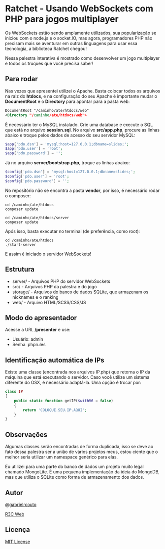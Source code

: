 # Ratchet - Usando WebSockets com PHP para jogos multiplayer

Os WebSockets estão sendo amplamente utilizados, sua popularização se iniciou com o node.js e o socket.IO, mas agora, programadores PHP não precisam mais se aventurar em outras linguagens para usar essa tecnologia, a biblioteca Ratchet chegou! 

Nessa palestra interativa é mostrado como desenvolver um jogo multiplayer e todos os truques que você precisa saber!


## Para rodar

Nas vezes que apresentei utilizei o Apache. Basta colocar todos os arquivos na raiz do **htdocs**, e na configuração do seu Apache é importante mudar o **DocumentRoot** e o **Directory** para apontar para a pasta web:

```xml
DocumentRoot "/caminho/ate/htdocs/web"
<Directory "/caminho/ate/htdocs/web">
```

É necessário ter o MySQL instalado. Crie uma database e execute o SQL que está no arquivo **session.sql**. No arquivo **src/app.php**, procure as linhas abaixo e troque pelos dados de acesso do seu servidor MySQL:

```php
$app['pdo.dsn'] = 'mysql:host=127.0.0.1;dbname=slides;';
$app['pdo.user'] = 'root';
$app['pdo.password'] = '';
```

Já no arquivo **server/bootstrap.php**, troque as linhas abaixo:

```php
$config['pdo.dsn'] = 'mysql:host=127.0.0.1;dbname=slides;';
$config['pdo.user'] = 'root';
$config['pdo.password'] = '';
```

No repositório não se encontra a pasta **vendor**, por isso, é necessário rodar o composer:

```console
cd /caminho/ate/htdocs
composer update

cd /caminho/ate/htdocs/server
composer update
```


Após isso, basta executar no terminal (de preferência, como root):

```console
cd /caminho/ate/htdocs
./start-server
```

E assim é iniciado o servidor WebSockets!


## Estrutura

* server/ - Arquivos PHP do servidor WebSockets
* src/ - Arquivos PHP da palestra e do jogo
* storage/ - Arquivos do banco de dados SQLite, que armazenam os nicknames e o ranking
* web/ - Arquivo HTML/SCSS/CSS/JS


## Modo do apresentador

Acesse a URL **/presenter** e use:

* Usuário: admin
* Senha: phprules


## Identificação automática de IPs

Existe uma classe (encontrada nos arquivos IP.php) que retorna o IP da máquina que está executando o servidor. Caso você utilize um sistema diferente do OSX, é necessário adaptá-la. Uma opção é trocar por:

```php
class IP
{
    public static function getIP($withV6 = false)
    {
        return 'COLOQUE.SEU.IP.AQUI';
    }
}
```

## Observações

Algumas classes serão encontradas de forma duplicada, isso se deve ao fato dessa palestra ser a união de vários projetos meus, estou ciente que o melhor seria utilizar um namespace genérico para elas.

Eu utilizei para uma parte do banco de dados um projeto muito legal chamado MongoLite. É uma pequena implementação da ideia do MongoDB, mas que utiliza o SQLite como forma de armazenamento dos dados.

## Autor

[@gabrielrcouto](http://www.twitter.com/gabrielrcouto)

[R3C Web](http://www.r3c.com.br)

## Licença

[MIT License](http://gabrielrcouto.mit-license.org/)
